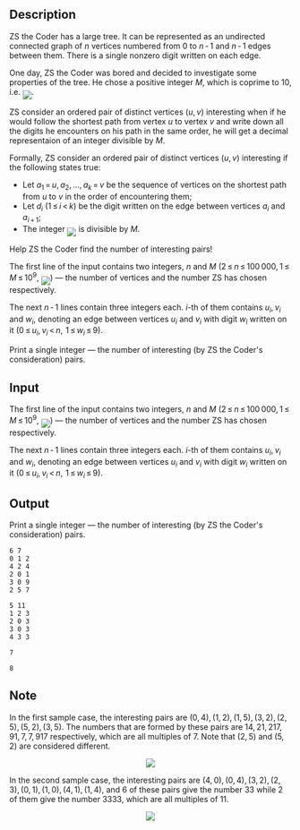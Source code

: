 ## Description

<div><p>ZS the Coder has a large tree. It can be represented as an undirected connected graph of <span class="tex-span"><i>n</i></span> vertices numbered from <span class="tex-span">0</span> to <span class="tex-span"><i>n</i> - 1</span> and <span class="tex-span"><i>n</i> - 1</span> edges between them. There is a single <span class="tex-font-style-bf">nonzero</span> digit written on each edge.</p><p>One day, ZS the Coder was bored and decided to investigate some properties of the tree. He chose a positive integer <span class="tex-span"><i>M</i></span>, which is <span class="tex-font-style-bf">coprime</span> to <span class="tex-span">10</span>, i.e. <img align="middle" class="tex-formula" src="file://nnVJYKNC.png" style="max-width: 100.0%;max-height: 100.0%;">.</p><p>ZS consider an <span class="tex-font-style-bf">ordered pair</span> of distinct vertices <span class="tex-span">(<i>u</i>, <i>v</i>)</span> <span class="tex-font-style-it">interesting</span> when if he would follow the shortest path from vertex <span class="tex-span"><i>u</i></span> to vertex <span class="tex-span"><i>v</i></span> and write down all the digits he encounters on his path in the same order, he will get a decimal representaion of an integer divisible by <span class="tex-span"><i>M</i></span>.</p><p>Formally, ZS consider an ordered pair of distinct vertices <span class="tex-span">(<i>u</i>, <i>v</i>)</span> interesting if the following states true:</p><ul> <li> Let <span class="tex-span"><i>a</i><sub class="lower-index">1</sub> = <i>u</i>, <i>a</i><sub class="lower-index">2</sub>, ..., <i>a</i><sub class="lower-index"><i>k</i></sub> = <i>v</i></span> be the sequence of vertices on the shortest path from <span class="tex-span"><i>u</i></span> to <span class="tex-span"><i>v</i></span> in the order of encountering them; </li><li> Let <span class="tex-span"><i>d</i><sub class="lower-index"><i>i</i></sub></span> (<span class="tex-span">1 ≤ <i>i</i> &lt; <i>k</i></span>) be the digit written on the edge between vertices <span class="tex-span"><i>a</i><sub class="lower-index"><i>i</i></sub></span> and <span class="tex-span"><i>a</i><sub class="lower-index"><i>i</i> + 1</sub></span>; </li><li> The integer <img align="middle" class="tex-formula" src="file://Qbroj6PT.png" style="max-width: 100.0%;max-height: 100.0%;"> is divisible by <span class="tex-span"><i>M</i></span>. </li></ul><p>Help ZS the Coder find the number of interesting pairs!</p></div><div class="input-specification"><p>The first line of the input contains two integers, <span class="tex-span"><i>n</i></span> and <span class="tex-span"><i>M</i></span> (<span class="tex-span">2 ≤ <i>n</i> ≤ 100 000</span>,<span class="tex-span"> 1 ≤ <i>M</i> ≤ 10<sup class="upper-index">9</sup></span>, <img align="middle" class="tex-formula" src="file://iCShgFZp.png" style="max-width: 100.0%;max-height: 100.0%;">)&nbsp;— the number of vertices and the number ZS has chosen respectively.</p><p>The next <span class="tex-span"><i>n</i> - 1</span> lines contain three integers each. <span class="tex-span"><i>i</i></span>-th of them contains <span class="tex-span"><i>u</i><sub class="lower-index"><i>i</i></sub>, <i>v</i><sub class="lower-index"><i>i</i></sub></span> and <span class="tex-span"><i>w</i><sub class="lower-index"><i>i</i></sub></span>, denoting an edge between vertices <span class="tex-span"><i>u</i><sub class="lower-index"><i>i</i></sub></span> and <span class="tex-span"><i>v</i><sub class="lower-index"><i>i</i></sub></span> with digit <span class="tex-span"><i>w</i><sub class="lower-index"><i>i</i></sub></span> written on it (<span class="tex-span">0 ≤ <i>u</i><sub class="lower-index"><i>i</i></sub>, <i>v</i><sub class="lower-index"><i>i</i></sub> &lt; <i>n</i>,  1 ≤ <i>w</i><sub class="lower-index"><i>i</i></sub> ≤ 9</span>).</p></div><div class="output-specification"><p>Print a single integer&nbsp;— the number of interesting (by ZS the Coder's consideration) pairs.</p></div>

## Input

<p>The first line of the input contains two integers, <span class="tex-span"><i>n</i></span> and <span class="tex-span"><i>M</i></span> (<span class="tex-span">2 ≤ <i>n</i> ≤ 100 000</span>,<span class="tex-span"> 1 ≤ <i>M</i> ≤ 10<sup class="upper-index">9</sup></span>, <img align="middle" class="tex-formula" src="file://iCShgFZp.png" style="max-width: 100.0%;max-height: 100.0%;">)&nbsp;— the number of vertices and the number ZS has chosen respectively.</p><p>The next <span class="tex-span"><i>n</i> - 1</span> lines contain three integers each. <span class="tex-span"><i>i</i></span>-th of them contains <span class="tex-span"><i>u</i><sub class="lower-index"><i>i</i></sub>, <i>v</i><sub class="lower-index"><i>i</i></sub></span> and <span class="tex-span"><i>w</i><sub class="lower-index"><i>i</i></sub></span>, denoting an edge between vertices <span class="tex-span"><i>u</i><sub class="lower-index"><i>i</i></sub></span> and <span class="tex-span"><i>v</i><sub class="lower-index"><i>i</i></sub></span> with digit <span class="tex-span"><i>w</i><sub class="lower-index"><i>i</i></sub></span> written on it (<span class="tex-span">0 ≤ <i>u</i><sub class="lower-index"><i>i</i></sub>, <i>v</i><sub class="lower-index"><i>i</i></sub> &lt; <i>n</i>,  1 ≤ <i>w</i><sub class="lower-index"><i>i</i></sub> ≤ 9</span>).</p>

## Output

<p>Print a single integer&nbsp;— the number of interesting (by ZS the Coder's consideration) pairs.</p>





```input1
6 7
0 1 2
4 2 4
2 0 1
3 0 9
2 5 7

```




```input2
5 11
1 2 3
2 0 3
3 0 3
4 3 3

```




```output1
7

```




```output2
8

```



## Note

<p>In the first sample case, the interesting pairs are <span class="tex-span">(0, 4), (1, 2), (1, 5), (3, 2), (2, 5), (5, 2), (3, 5)</span>. The numbers that are formed by these pairs are <span class="tex-span">14, 21, 217, 91, 7, 7, 917</span> respectively, which are all multiples of <span class="tex-span">7</span>. Note that <span class="tex-span">(2, 5)</span> and <span class="tex-span">(5, 2)</span> are considered different. </p><center> <img class="tex-graphics" src="file://zWLEdTuX.png" style="max-width: 100.0%;max-height: 100.0%;"> </center><p>In the second sample case, the interesting pairs are <span class="tex-span">(4, 0), (0, 4), (3, 2), (2, 3), (0, 1), (1, 0), (4, 1), (1, 4)</span>, and <span class="tex-span">6</span> of these pairs give the number <span class="tex-span">33</span> while <span class="tex-span">2</span> of them give the number <span class="tex-span">3333</span>, which are all multiples of <span class="tex-span">11</span>.</p><center> <img class="tex-graphics" src="file://2uyZWJqA.png" style="max-width: 100.0%;max-height: 100.0%;"> </center>
